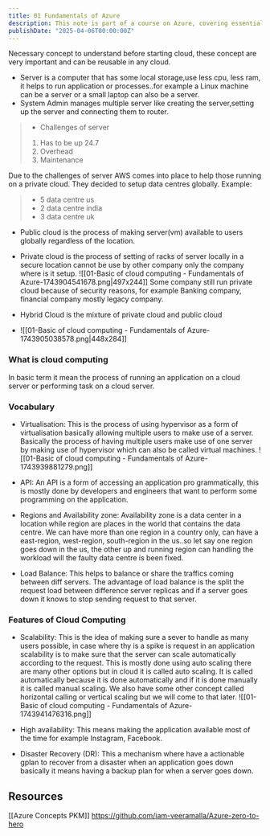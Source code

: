 ```yaml
---
title: 01 Fundamentals of Azure
description: This note is part of a course on Azure, covering essential cloud computing concepts such as server management, cloud types, virtualization, APIs, regions, load balancing, and key features like scalability and high availability.
publishDate: "2025-04-06T00:00:00Z"
---
```


Necessary concept to understand before starting cloud, these concept are very important and can be reusable in  any cloud.

- Server is a computer that has some local storage,use less cpu, less ram, it helps to run application or processes..for example a Linux machine can be a server or a small laptop can also be a server.
- System Admin manages multiple server like creating the server,setting up the server and connecting them to router.
> - Challenges of server
> 1. Has to be up 24.7
> 2. Overhead
> 3. Maintenance

Due to the challenges of server AWS comes into place to help those running on a private cloud.
They decided to setup data centres globally. Example:
> - 5 data centre us
> - 2 data centre india
> - 3 data centre uk

- Public cloud is the process of making server(vm) available to users globally regardless of the location.
- Private cloud is the process of setting of racks of server locally in a secure location cannot be use by other company only the company where is it setup.
![[01-Basic of cloud computing - Fundamentals of Azure-1743904541678.png|497x244]]
Some company still run private cloud because of security reasons, for example Banking company, financial company mostly legacy company.

- Hybrid Cloud is the mixture of private cloud and public cloud
- ![[01-Basic of cloud computing - Fundamentals of Azure-1743905038578.png|448x284]]
### What is cloud computing
In basic term it mean the process of running an application on a cloud server or performing task on a cloud server.
### Vocabulary
- Virtualisation: This is the process of using hypervisor as a form of virtualisation basically allowing multiple users to make use of a server.
Basically the process of having multiple users make use of one server by making use of hypervisor which can also be called virtual machines.
![[01-Basic of cloud computing - Fundamentals of Azure-1743939881279.png]]

- API: An API is a form of accessing an application pro grammatically, this is mostly done by developers and engineers that want to perform some programming on the application.
- Regions and Availability zone: Availability zone is a data center in a location while region are places in the world that contains the data centre.
We can have more than one region in a country only, can have a east-region, west-region, south-region in the us..so let say one region goes down in the us, the other up and running region can handling the workload will the faulty data centre is been fixed.
- Load Balance: This helps to balance or share the traffics coming between diff servers. The advantage of load balance is the split the request load between difference server replicas and if a server goes down it knows to stop sending request to that server.

### Features of Cloud Computing
-  Scalability: This is the idea of making sure a sever to handle as many users possible, in case where thy is a spike is request in an application scalability is to make sure that the server can scale automatically according to the request. This is mostly done using auto scaling there are many other options but in cloud it is called auto scaling. It is called automatically because it is done automatically and if it is done manually it is called manual scaling.
We also have some other concept called horizontal calling or vertical scaling but we will come to that later.
![[01-Basic of cloud computing - Fundamentals of Azure-1743941476316.png]]

- High availability: This means making the application available most of the time for example Instagram, Facebook.
- Disaster Recovery (DR): This a mechanism where have a actionable gplan to recover from a disaster when an application goes down basically it means having a backup plan for when a server goes down.
## Resources
[[Azure Concepts PKM]]
https://github.com/iam-veeramalla/Azure-zero-to-hero
